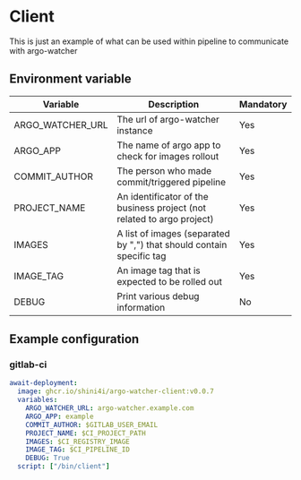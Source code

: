 # Client

This is just an example of what can be used within pipeline to communicate with argo-watcher

## Environment variable

| Variable | Description | Mandatory |
|---|---|---|
| ARGO_WATCHER_URL | The url of argo-watcher instance | Yes
| ARGO_APP | The name of argo app to check for images rollout | Yes
| COMMIT_AUTHOR | The person who made commit/triggered pipeline | Yes
| PROJECT_NAME | An identificator of the business project (not related to argo project) | Yes
| IMAGES | A list of images (separated by ",") that should contain specific tag | Yes
| IMAGE_TAG | An image tag that is expected to be rolled out | Yes
| DEBUG | Print various debug information | No

## Example configuration
### gitlab-ci
```yaml
await-deployment:
  image: ghcr.io/shini4i/argo-watcher-client:v0.0.7
  variables:
    ARGO_WATCHER_URL: argo-watcher.example.com
    ARGO_APP: example
    COMMIT_AUTHOR: $GITLAB_USER_EMAIL
    PROJECT_NAME: $CI_PROJECT_PATH
    IMAGES: $CI_REGISTRY_IMAGE
    IMAGE_TAG: $CI_PIPELINE_ID
    DEBUG: True
  script: ["/bin/client"]
```
